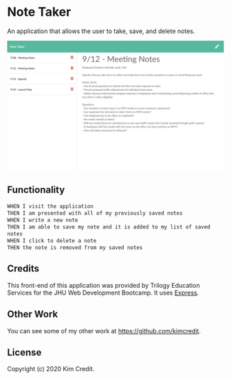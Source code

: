 # Note Taker
An application that allows the user to take, save, and delete notes. 

<kbd>
<img src="images/example.png" width="700">
</kbd>

## Functionality 
```
WHEN I visit the application
THEN I am presented with all of my previously saved notes
WHEN I write a new note
THEN I am able to save my note and it is added to my list of saved notes
WHEN I click to delete a note
THEN the note is removed from my saved notes
```

## Credits
This front-end of this application was provided by Trilogy Education Services for the JHU Web Development Bootcamp. It uses
[Express](https://www.npmjs.com/package/express).

## Other Work
You can see some of my other work at <https://github.com/kimcredit>.    

## License
Copyright (c) 2020 Kim Credit.

